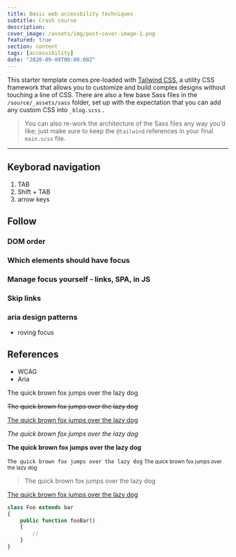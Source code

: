 ```yaml
---
title: Basic web accessbility techniques
subtitle: Crash course
description:
cover_image: /assets/img/post-cover-image-1.png
featured: true
section: content
tags: [accessibility]
date: "2020-09-09T00:00:00Z"
---
```


This starter template comes pre-loaded with [Tailwind CSS](https://tailwindcss.com), a utility CSS framework that allows you to customize and build complex designs without touching a line of CSS. There are also a few base Sass files in the `/source/_assets/sass` folder, set up with the expectation that you can add any custom CSS into `_blog.scss` .

> You can also re-work the architecture of the Sass files any way you’d like; just make sure to keep the `@tailwind` references in your final `main.scss` file.

---

## Keyborad navigation

1. TAB
2. Shift + TAB
3. arrow keys

## Follow

### DOM order

### Which elements should have focus

### Manage focus yourself - links, SPA, in JS

### Skip links

### aria design patterns

- roving focus

## References

- WCAG
- Aria

The quick brown fox jumps over the lazy dog

<s>The quick brown fox jumps over the lazy dog</s>

<u>The quick brown fox jumps over the lazy dog</u>

_The quick brown fox jumps over the lazy dog_

**The quick brown fox jumps over the lazy dog**

`The quick brown fox jumps over the lazy dog`
<small>The quick brown fox jumps over the lazy dog</small>

> The quick brown fox jumps over the lazy dog

[The quick brown fox jumps over the lazy dog](#)

```php
class Foo extends bar
{
    public function fooBar()
    {
        //
    }
}
```
